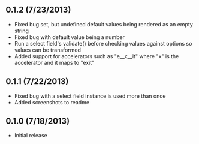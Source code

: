 0.1.2 (7/23/2013)
-------------------
 * Fixed bug set, but undefined default values being rendered as an empty string
 * Fixed bug with default value being a number
 * Run a select field's validate() before checking values against options so values can be transformed
 * Added support for accelerators such as "e__x__it" where "x" is the accelerator and it maps to "exit"

0.1.1 (7/22/2013)
-------------------
 * Fixed bug with a select field instance is used more than once
 * Added screenshots to readme

0.1.0 (7/18/2013)
-------------------
 * Initial release
